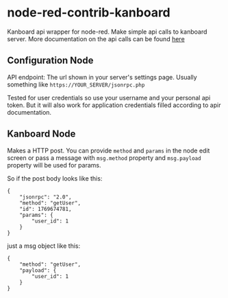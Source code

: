 # node-red-contrib-kanboard

Kanboard api wrapper for node-red. Make simple api calls to kanboard server. More documentation on the api calls can be found [here](https://docs.kanboard.org/en/latest/api/index.html)

## Configuration Node

API endpoint: The url shown in your server's settings page. Usually something like `https://YOUR_SERVER/jsonrpc.php`

Tested for user credentials so use your username and your personal api token. But it will also work for application credentials filled according to apir documentation.

## Kanboard Node

Makes a HTTP post. You can provide `method` and `params` in the node edit screen or pass a message with `msg.method` property and `msg.payload` property will be used for params.

So if the post body looks like this:

```
{
    "jsonrpc": "2.0",
    "method": "getUser",
    "id": 1769674781,
    "params": {
        "user_id": 1
    }
}
```

just a msg object like this:

```
{
    "method": "getUser",
    "payload": {
        "user_id": 1
    }
}
```